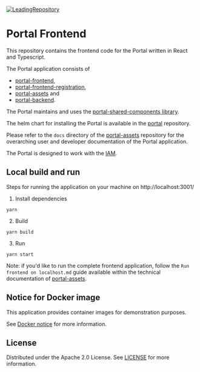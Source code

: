 [![LeadingRepository](https://img.shields.io/badge/Leading_Repository-Portal-blue)](https://github.com/eclipse-tractusx/portal)

# Portal Frontend

This repository contains the frontend code for the Portal written in React and Typescript.

The Portal application consists of

- [portal-frontend](https://github.com/eclipse-tractusx/portal-frontend),
- [portal-frontend-registration](https://github.com/eclipse-tractusx/portal-frontend-registration),
- [portal-assets](https://github.com/eclipse-tractusx/portal-assets) and
- [portal-backend](https://github.com/eclipse-tractusx/portal-backend).

The Portal maintains and uses the [portal-shared-components library](https://github.com/eclipse-tractusx/portal-shared-components).

The helm chart for installing the Portal is available in the [portal](https://github.com/eclipse-tractusx/portal) repository.

Please refer to the `docs` directory of the [portal-assets](https://github.com/eclipse-tractusx/portal-assets) repository for the overarching user and developer documentation of the Portal application.

The Portal is designed to work with the [IAM](https://github.com/eclipse-tractusx/portal-iam).

## Local build and run

Steps for running the application on your machine on http://localhost:3001/

1. Install dependencies

```
yarn
```

2. Build

```
yarn build
```

3. Run

```
yarn start
```

Note: if you'd like to run the complete frontend application, follow the `Run frontend on localhost.md` guide available within the technical documentation of [portal-assets](https://github.com/eclipse-tractusx/portal-assets).

## Notice for Docker image

This application provides container images for demonstration purposes.

See [Docker notice](.conf/docker-notice-portal.md) for more information.

## License

Distributed under the Apache 2.0 License.
See [LICENSE](./LICENSE) for more information.
